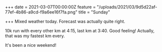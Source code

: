 +++
date = 2021-03-07T00:00:00Z
feature = "/uploads/2021/03/9d5d22af-77ef-4b86-a9cd-f9a6ee16f7fa.png"
title = "Sunday"

+++
Mixed weather today. Forecast was actually quite right.

10k run with every other km at 4:15, last km at 3:40. Good feeling! Actually, that was my fastest km every.

It's been a nice weekend!